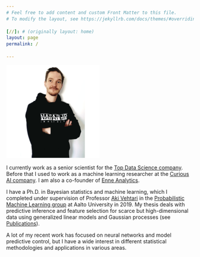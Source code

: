 ```yaml
---
# Feel free to add content and custom Front Matter to this file.
# To modify the layout, see https://jekyllrb.com/docs/themes/#overriding-theme-defaults

[//]: # (originally layout: home)
layout: page
permalink: /

---
```


<img src="pics/pic1.jpeg" alt="Juho Piironen" width="250"  />


I currently work as a senior scientist for the [Top Data Science company](https://topdatascience.com/). Before that I used to work as a machine learning researcher at the [Curious AI company](https://thecuriousaicompany.com/). I am also a co-founder of [Enne Analytics](https://www.enneanalytics.com/).

I have a Ph.D. in Bayesian statistics and machine learning, which I completed under supervision of Professor [Aki Vehtari](http://users.aalto.fi/~ave/) in the [Probabilistic Machine Learning group](http://research.cs.aalto.fi/pml) at Aalto University in 2019. My thesis deals with predictive inference and feature selection for scarce but high-dimensional data using generalized linear models and Gaussian processes (see [Publications](/publications/)).

A lot of my recent work has focused on neural networks and model predictive control, but I have a wide interest in different statistical methodologies and applications in various areas. 




